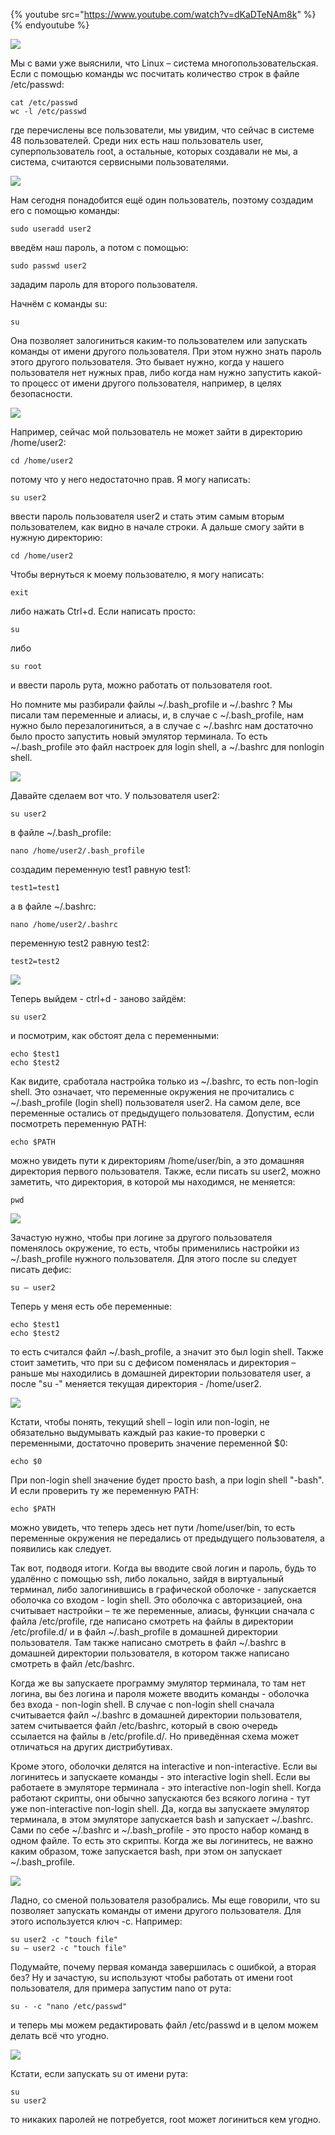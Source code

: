 {% youtube src="https://www.youtube.com/watch?v=dKaDTeNAm8k" %}{% endyoutube %}

![](images/17/passwd.png)

Мы с вами уже выяснили, что Linux – система многопользовательская. Если с помощью команды wc посчитать количество строк в файле /etc/passwd:

```
cat /etc/passwd
wc -l /etc/passwd
```

где перечислены все пользователи, мы увидим, что сейчас в системе 48 пользователей. Среди них есть наш пользователь user, суперпользователь root, а остальные, которых создавали не мы, а система, считаются сервисными пользователями.

![](images/17/user2.png)

Нам сегодня понадобится ещё один пользователь, поэтому создадим его с помощью команды:

```
sudo useradd user2
```

введём наш пароль, а потом с помощью:

```
sudo passwd user2
```

зададим пароль для второго пользователя.

Начнём с команды su:

```
su
```

Она позволяет залогиниться каким-то пользователем или запускать команды от имени другого пользователя. При этом нужно знать пароль этого другого пользователя. Это бывает нужно, когда у нашего пользователя нет нужных прав, либо когда нам нужно запустить какой-то процесс от имени другого пользователя, например, в целях безопасности.

![](images/17/su.png)

Например, сейчас мой пользователь не может зайти в директорию /home/user2:

```
cd /home/user2
```

потому что у него недостаточно прав. Я могу написать:

```
su user2
```

ввести пароль пользователя user2 и стать этим самым вторым пользователем, как видно в начале строки. А дальше смогу зайти в нужную директорию:

```
cd /home/user2
```

Чтобы вернуться к моему пользователю, я могу написать:

```
exit
```

либо нажать Ctrl+d. Если написать просто:

```
su
```

либо

```
su root
```

и ввести пароль рута, можно работать от пользователя root.

Но помните мы разбирали файлы ~/.bash\_profile и ~/.bashrc ? Мы писали там переменные и алиасы, и, в случае с ~/.bash\_profile, нам нужно было перезалогиниться, а в случае с ~/.bashrc нам достаточно было просто запустить новый эмулятор терминала. То есть ~/.bash_profile это файл настроек для login shell, а ~/.bashrc для nonlogin shell.

![](images/17/test12.png)

Давайте сделаем вот что. У пользователя user2:

```
su user2
```

в файле ~/.bash\_profile:
 
```
nano /home/user2/.bash_profile
```

создадим переменную test1 равную test1:
 
``` test1=test1 ```

а в файле ~/.bashrc:

```
nano /home/user2/.bashrc
```

переменную test2 равную test2:

``` test2=test2 ```

![](images/17/nonloginshell.png)

Теперь выйдем - ctrl+d - заново зайдём:

```
su user2
```

и посмотрим, как обстоят дела с переменными:

```
echo $test1
echo $test2
```

Как видите, сработала настройка только из ~/.bashrc, то есть non-login shell. Это означает, что переменные окружения не прочитались с ~/.bash_profile (login shell) пользователя user2. На самом деле, все переменные остались от предыдущего пользователя. Допустим, если посмотреть переменную PATH:

```
echo $PATH
```

можно увидеть пути к директориям /home/user/bin, а это домашняя директория первого пользователя. Также, если писать su user2, можно заметить, что директория, в которой мы находимся, не меняется:

```
pwd
```

![](images/17/loginshell.png)

Зачастую нужно, чтобы при логине за другого пользователя поменялось окружение, то есть, чтобы применились настройки из ~/.bash\_profile нужного пользователя. Для этого после su следует писать дефис:

```
su – user2
```

Теперь у меня есть обе переменные:

```
echo $test1
echo $test2
```

то есть считался файл ~/.bash_profile, а значит это был login shell. Также стоит заметить, что при su c дефисом поменялась и директория – раньше мы находились в домашней директории пользователя user, а после "su -" меняется текущая директория - /home/user2.

![](images/17/echo0.png)

Кстати, чтобы понять, текущий shell – login или non-login, не обязательно выдумывать каждый раз какие-то проверки с переменными, достаточно проверить значение переменной $0:

```
echo $0
```

При non-login shell значение будет просто bash, а при login shell "-bash". И если проверить ту же переменную PATH:

```
echo $PATH
```

можно увидеть, что теперь здесь нет пути /home/user/bin, то есть переменные окружения не передались от предыдущего пользователя, а появились как следует.

Так вот, подводя итоги. Когда вы вводите свой логин и пароль, будь то удалённо с помощью ssh, либо локально, зайдя в виртуальный терминал, либо залогинившись в графической оболочке - запускается оболочка со входом - login shell. Это оболочка с авторизацией, она считывает настройки – те же переменные, алиасы, функции сначала с файла /etc/profile, где написано смотреть на файлы в директории /etc/profile.d/ и в файл ~/.bash_profile в домашней директории пользователя. Там также написано смотреть в файл ~/.bashrc в домашней директории пользователя, в котором также написано смотреть в файл /etc/bashrc.

Когда же вы запускаете программу эмулятор терминала, то там нет логина, вы без логина и пароля можете вводить команды - оболочка без входа - non-login shell. В случае с non-login shell сначала считывается файл ~/.bashrc в домашней директории пользователя, затем считывается файл /etc/bashrc, который в свою очередь ссылается на файлы в /etc/profile.d/. Но приведённая схема может отличаться на других дистрибутивах.

Кроме этого, оболочки делятся на interactive и non-interactive. Если вы логинитесь и запускаете команды - это interactive login shell. Если вы работаете в эмуляторе терминала - это interactive non-login shell. Когда работают скрипты, они обычно запускаются без всякого логина - тут уже non-interactive non-login shell. Да, когда вы запускаете эмулятор терминала, в этом эмуляторе запускается bash и запускает ~/.bashrc. Сами по себе ~/.bashrc и ~/.bash\_profile - это просто набор команд в одном файле. То есть это скрипты. Когда же вы логинитесь, не важно каким образом, тоже запускается bash, при этом он запускает ~/.bash_profile.

![](images/17/suc.png)

Ладно, со сменой пользователя разобрались. Мы еще говорили, что su позволяет запускать команды от имени другого пользователя. Для этого используется ключ -c. Например:

```
su user2 -c "touch file"
su – user2 -с "touch file"
```

Подумайте, почему первая команда завершилась с ошибкой, а вторая без? Ну и зачастую, su используют чтобы работать от имени root пользователя, для примера запустим nano от рута:

```
su - -c "nano /etc/passwd"
```

и теперь мы можем редактировать файл /etc/passwd и в целом можем делать всё что угодно.

![](images/17/root.png)

Кстати, если запускать su от имени рута:

```
su
su user2
```

то никаких паролей не потребуется, root может логиниться кем угодно.